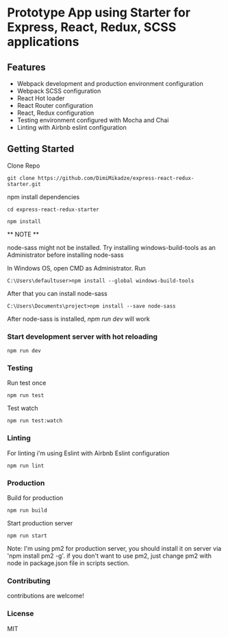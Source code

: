 # Prototype App using Starter for Express, React, Redux, SCSS applications

## Features

- Webpack development and production environment configuration
- Webpack SCSS configuration
- React Hot loader
- React Router configuration
- React, Redux configuration
- Testing environment configured with Mocha and Chai
- Linting with Airbnb eslint configuration

## Getting Started

Clone Repo

````
git clone https://github.com/DimiMikadze/express-react-redux-starter.git
````

npm install dependencies

````
cd express-react-redux-starter 

npm install
````

** NOTE **

node-sass might not be installed. Try installing windows-build-tools as an Administrator before installing node-sass

In Windows OS, open CMD as Administrator. Run
````
C:\Users\defaultuser>npm install --global windows-build-tools
````

After that you can install node-sass
````
C:\Users\Documents\project>npm install --save node-sass
````
After node-sass is installed, *npm run dev* will work

### Start development server with hot reloading

````
npm run dev
````

### Testing

Run test once

````
npm run test
````

Test watch

````
npm run test:watch
````

### Linting

For linting i'm using Eslint with Airbnb Eslint configuration

````
npm run lint
````

### Production

Build for production

````
npm run build
````

Start production server

````
npm run start
````

Note: I'm using pm2 for production server, you should install it on server via 'npm install pm2 -g'.
if you don't want to use pm2, just change pm2 with node in package.json file in scripts section.

### Contributing

contributions are welcome!

### License

MIT
